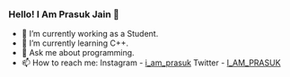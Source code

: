 ### Hello! I Am Prasuk Jain 👋

- 🔭 I’m currently working as a Student.
- 🌱 I’m currently learning C++.
- 💬 Ask me about programming.
- 📫 How to reach me: 
     Instagram - [i_am_prasuk](https://www.instagram.com/i_am_prasuk/) 
     Twitter - [I_AM_PRASUK](https://twitter.com/I_AM_PRASUK/)

